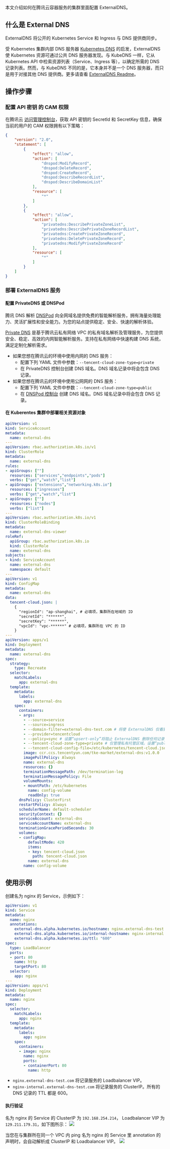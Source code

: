 
本文介绍如何在腾讯云容器服务的集群里面配置 ExternalDNS。

## 什么是 External DNS

ExternalDNS 将公开的 Kubernetes Service 和 Ingress 与 DNS 提供商同步。

受 Kubernetes 集群内部 DNS 服务器 [Kubernetes DNS](https://github.com/kubernetes/dns) 的启发，ExternalDNS 使 Kubernetes 资源可通过公共 DNS 服务器发现。与 KubeDNS 一样，它从 Kubernetes API 中检索资源列表（Service、Ingress 等），以确定所需的 DNS 记录列表。然而，与 KubeDNS 不同的是，它本身并不是一个 DNS 服务器，而只是用于对接其他 DNS 提供商。更多请查看 [ExternalDNS Readme](https://github.com/kubernetes-sigs/external-dns)。

## 操作步骤

### 配置 API 密钥 的 CAM 权限

在腾讯云 [访问管理控制台](https://console.cloud.tencent.com/cam/overview)，获取 API 密钥的 SecretId 和 SecretKey 信息，确保当前的用户的 CAM 权限拥有以下策略：

```json
{
    "version": "2.0",
    "statement": [
        {
            "effect": "allow",
            "action": [
                "dnspod:ModifyRecord",
                "dnspod:DeleteRecord",
                "dnspod:CreateRecord",
                "dnspod:DescribeRecordList",
                "dnspod:DescribeDomainList"
            ],
            "resource": [
                "*"
            ]
        },
        {
            "effect": "allow",
            "action": [
                "privatedns:DescribePrivateZoneList",
                "privatedns:DescribePrivateZoneRecordList",
                "privatedns:CreatePrivateZoneRecord",
                "privatedns:DeletePrivateZoneRecord",
                "privatedns:ModifyPrivateZoneRecord"
            ],
            "resource": [
                "*"
            ]
        }
    ]
}
```

### 部署 ExternalDNS 服务

#### 配置 PrivateDNS 或 DNSPod

腾讯 DNS 解析 [DNSPod](https://cloud.tencent.com/document/product/302) 向全网域名提供免费的智能解析服务，拥有海量处理能力、灵活扩展性和安全能力。为您的站点提供稳定、安全、快速的解析体验。

[Private DNS](https://cloud.tencent.com/document/product/1338) 是基于腾讯云私有网络 VPC 的私有域名解析及管理服务，为您提供安全、稳定、高效的内网智能解析服务。支持在私有网络中快速构建 DNS 系统，满足定制化解析需求。

* 如果您想在腾讯云的环境中使用内网的 DNS 服务：
  * 配置下列 YAML 文件中参数：`--tencent-cloud-zone-type=private`   
  * 在 PrivateDNS 控制台创建 DNS 域名。DNS 域名记录中将会包含 DNS 记录。
* 如果您想在腾讯云的环境中使用公网网的 DNS 服务：
  * 配置下列 YAML 文件中参数：`--tencent-cloud-zone-type=public`   
  * 在 [DNSPod 控制台](https://console.dnspod.cn) 创建 DNS 域名。DNS 域名记录中将会包含 DNS 记录。
 
#### 在 Kuberentes 集群中部署相关资源对象

```yaml
apiVersion: v1
kind: ServiceAccount
metadata:
  name: external-dns
---
apiVersion: rbac.authorization.k8s.io/v1
kind: ClusterRole
metadata:
  name: external-dns
rules:
- apiGroups: [""]
  resources: ["services","endpoints","pods"]
  verbs: ["get","watch","list"]
- apiGroups: ["extensions","networking.k8s.io"]
  resources: ["ingresses"] 
  verbs: ["get","watch","list"]
- apiGroups: [""]
  resources: ["nodes"]
  verbs: ["list"]
---
apiVersion: rbac.authorization.k8s.io/v1
kind: ClusterRoleBinding
metadata:
  name: external-dns-viewer
roleRef:
  apiGroup: rbac.authorization.k8s.io
  kind: ClusterRole
  name: external-dns
subjects:
- kind: ServiceAccount
  name: external-dns
  namespace: default
---
apiVersion: v1
kind: ConfigMap
metadata:
  name: external-dns
data:
  tencent-cloud.json: |
    {
      "regionId": "ap-shanghai", # 必填项，集群所在地域的 ID
      "secretId": "******",  
      "secretKey": "******",
      "vpcId": "vpc-******"	# 必填项，集群所在 VPC 的 ID
    }
---
apiVersion: apps/v1
kind: Deployment
metadata:
  name: external-dns
spec:
  strategy:
    type: Recreate
  selector:
    matchLabels:
      app: external-dns
  template:
    metadata:
      labels:
        app: external-dns
    spec:
      containers:
      - args:
        - --source=service
        - --source=ingress
        - --domain-filter=external-dns-test.com # 将使 ExternalDNS 仅看到与提供的域匹配的托管区域，省略以处理所有可用的托管区域
        - --provider=tencentcloud
        - --policy=sync # 设置“upsert-only”将阻止 ExternalDNS 删除任何记录
        - --tencent-cloud-zone-type=private # 仅管理私有托管区域。设置“public”以使用公网 DNS 服务
        - --tencent-cloud-config-file=/etc/kubernetes/tencent-cloud.json
        image: ccr.ccs.tencentyun.com/tke-market/external-dns:v1.0.0
        imagePullPolicy: Always
        name: external-dns
        resources: {}
        terminationMessagePath: /dev/termination-log
        terminationMessagePolicy: File
        volumeMounts:
        - mountPath: /etc/kubernetes
          name: config-volume
          readOnly: true
      dnsPolicy: ClusterFirst
      restartPolicy: Always
      schedulerName: default-scheduler
      securityContext: {}
      serviceAccount: external-dns
      serviceAccountName: external-dns
      terminationGracePeriodSeconds: 30
      volumes:
      - configMap:
          defaultMode: 420
          items:
          - key: tencent-cloud.json
            path: tencent-cloud.json
          name: external-dns
        name: config-volume
```

## 使用示例

创建名为 nginx 的 Service，示例如下：

```yaml
apiVersion: v1
kind: Service
metadata:
  name: nginx
  annotations:
    external-dns.alpha.kubernetes.io/hostname: nginx.external-dns-test.com # 公网域名地址
    external-dns.alpha.kubernetes.io/internal-hostname: nginx-internal.external-dns-test.com # 内网域名地址
    external-dns.alpha.kubernetes.io/ttl: "600"
spec:
  type: LoadBalancer
  ports:
  - port: 80
    name: http
    targetPort: 80
  selector:
    app: nginx
---
apiVersion: apps/v1
kind: Deployment
metadata:
  name: nginx
spec:
  selector:
    matchLabels:
      app: nginx
  template:
    metadata:
      labels:
        app: nginx
    spec:
      containers:
      - image: nginx
        name: nginx
        ports:
        - containerPort: 80
          name: http
```

- `nginx.external-dns-test.com` 将记录服务的 Loadbalancer VIP。
- `nginx-internal.external-dns-test.com` 将记录服务的 ClusterIP。所有的 DNS 记录的 TTL 都是 600。

#### 执行验证

名为 nginx 的 Service 的 ClusterIP 为 `192.168.254.214`， Loadbalancer VIP 为 `129.211.179.31`，如下图所示：
![](https://qcloudimg.tencent-cloud.cn/raw/9cf1709ac78fa73a9ff28c9b4feb72f8.png)


当您在与集群所在同一个 VPC 内 ping 名为 nginx 的 Service 里 annotation 的声明时，会自动解析成 ClusterIP 和 Loadbalancer VIP。
![](https://qcloudimg.tencent-cloud.cn/raw/dfaec4597cf7dd9c9702cef897031b51.png)
